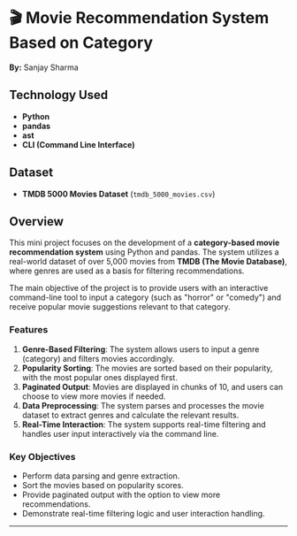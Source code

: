 # 🎬 Movie Recommendation System Based on Category

**By:** Sanjay Sharma 

## Technology Used

- **Python**
- **pandas**
- **ast**
- **CLI (Command Line Interface)**

## Dataset

- **TMDB 5000 Movies Dataset** (`tmdb_5000_movies.csv`)

## Overview

This mini project focuses on the development of a **category-based movie recommendation system** using Python and pandas. The system utilizes a real-world dataset of over 5,000 movies from **TMDB (The Movie Database)**, where genres are used as a basis for filtering recommendations.

The main objective of the project is to provide users with an interactive command-line tool to input a category (such as "horror" or "comedy") and receive popular movie suggestions relevant to that category. 

### Features

1. **Genre-Based Filtering**: The system allows users to input a genre (category) and filters movies accordingly.
2. **Popularity Sorting**: The movies are sorted based on their popularity, with the most popular ones displayed first.
3. **Paginated Output**: Movies are displayed in chunks of 10, and users can choose to view more movies if needed.
4. **Data Preprocessing**: The system parses and processes the movie dataset to extract genres and calculate the relevant results.
5. **Real-Time Interaction**: The system supports real-time filtering and handles user input interactively via the command line.

### Key Objectives

- Perform data parsing and genre extraction.
- Sort the movies based on popularity scores.
- Provide paginated output with the option to view more recommendations.
- Demonstrate real-time filtering logic and user interaction handling.

---

